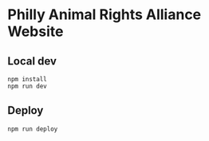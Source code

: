 # Philly Animal Rights Alliance Website

## Local dev

    npm install
    npm run dev

## Deploy

    npm run deploy
